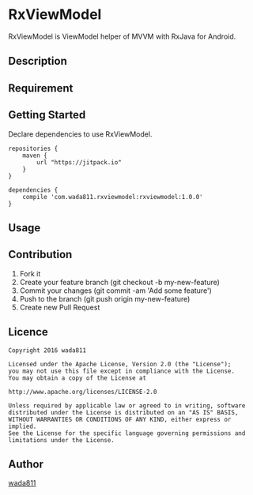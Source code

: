 RxViewModel
====

RxViewModel is ViewModel helper of MVVM with RxJava for Android.

## Description

## Requirement

## Getting Started

Declare dependencies to use RxViewModel.

```
repositories {
    maven {
        url "https://jitpack.io"
    }
}

dependencies {
    compile 'com.wada811.rxviewmodel:rxviewmodel:1.0.0'
}
```

## Usage

## Contribution
1. Fork it
2. Create your feature branch (git checkout -b my-new-feature)
3. Commit your changes (git commit -am 'Add some feature')
4. Push to the branch (git push origin my-new-feature)
5. Create new Pull Request

## Licence

    Copyright 2016 wada811

    Licensed under the Apache License, Version 2.0 (the "License");
    you may not use this file except in compliance with the License.
    You may obtain a copy of the License at

    http://www.apache.org/licenses/LICENSE-2.0

    Unless required by applicable law or agreed to in writing, software
    distributed under the License is distributed on an "AS IS" BASIS,
    WITHOUT WARRANTIES OR CONDITIONS OF ANY KIND, either express or implied.
    See the License for the specific language governing permissions and
    limitations under the License.

## Author

[wada811](https://github.com/wada811)